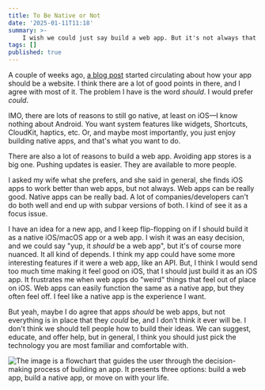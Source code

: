 ```yaml
---
title: To Be Native or Not
date: '2025-01-11T11:18'
summary: >-
    I wish we could just say build a web app. But it's not always that simple.
tags: []
published: true
---
```

A couple of weeks ago, [a blog post](https://rogueengine.io/blog/your-app-should-have-been-a-website) started circulating about how your app should be a website. I think there are a lot of good points in there, and I agree with most of it. The problem I have is the word _should_.  I would prefer _could_. 

IMO, there are lots of reasons to still go native, at least on iOS—I know nothing about Android. You want system features like widgets, Shortcuts, CloudKit, haptics, etc. Or, and maybe most importantly, you just enjoy building native apps, and that's what you want to do.

There are also a lot of reasons to build a web app. Avoiding app stores is a big one. Pushing updates is easier. They are available to more people.

I asked my wife what she prefers, and she said in general, she finds iOS apps to work better than web apps, but not always. Web apps can be really good. Native apps can be really bad. A lot of companies/developers can't do both well and end up with subpar versions of both. I kind of see it as a focus issue.

I have an idea for a new app, and I keep flip-flopping on if I should build it as a native iOS/macOS app or a web app. I wish it was an easy decision, and we could say "yup, it _should_ be a web app", but it's of course more nuanced. It all kind of depends. I think my app could have some more interesting features if it were a web app, like an API. But, I think I would send too much time making it feel good on iOS, that I should just build it as an iOS app. It frustrates me when web apps do "weird" things that feel out of place on iOS. Web apps can easily function the same as a native app, but they often feel off. I feel like a native app is the experience I want.

But yeah, maybe I do agree that apps _should_ be web apps, but not everything is in place that they _could_ be, and I don't think it ever will be. I don't think we should tell people how to build their ideas. We can suggest, educate, and offer help, but in general, I think you should just pick the technology you are most familiar and comfortable with.

![The image is a flowchart that guides the user through the decision-making process of building an app. It presents three options: build a web app, build a native app, or move on with your life.](https://samwarnick.com/media/app-decision-flow-chart.png)
